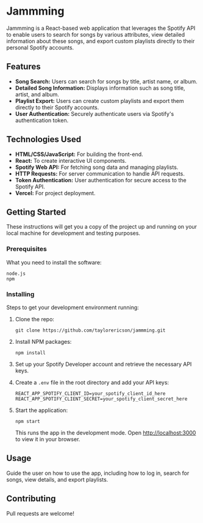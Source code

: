 # Jammming

Jammming is a React-based web application that leverages the Spotify API to enable users to search for songs by various attributes, view detailed information about these songs, and export custom playlists directly to their personal Spotify accounts.

## Features

- **Song Search:** Users can search for songs by title, artist name, or album.
- **Detailed Song Information:** Displays information such as song title, artist, and album.
- **Playlist Export:** Users can create custom playlists and export them directly to their Spotify accounts.
- **User Authentication:** Securely authenticate users via Spotify's authentication token.

## Technologies Used

- **HTML/CSS/JavaScript:** For building the front-end.
- **React:** To create interactive UI components.
- **Spotify Web API:** For fetching song data and managing playlists.
- **HTTP Requests:** For server communication to handle API requests.
- **Token Authentication:** User authentication for secure access to the Spotify API.
- **Vercel:** For project deployment.

## Getting Started

These instructions will get you a copy of the project up and running on your local machine for development and testing purposes.

### Prerequisites

What you need to install the software:

```
node.js
npm
```

### Installing

Steps to get your development environment running:

1. Clone the repo:
   ```
   git clone https://github.com/taylorericson/jammming.git
   ```
2. Install NPM packages:
   ```
   npm install
   ```
3. Set up your Spotify Developer account and retrieve the necessary API keys.
4. Create a `.env` file in the root directory and add your API keys:
   ```
   REACT_APP_SPOTIFY_CLIENT_ID=your_spotify_client_id_here
   REACT_APP_SPOTIFY_CLIENT_SECRET=your_spotify_client_secret_here
   ```
5. Start the application:
   ```
   npm start
   ```

   This runs the app in the development mode. Open [http://localhost:3000](http://localhost:3000) to view it in your browser.

## Usage

Guide the user on how to use the app, including how to log in, search for songs, view details, and export playlists.

## Contributing

Pull requests are welcome!
